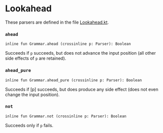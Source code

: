 # Lookahead

These parsers are defined in the file [Lookahead.kt].

[Lookahead.kt]: /norswap/autumn/parsers/Lookahead.kt

### `ahead`

    inline fun Grammar.ahead (crossinline p: Parser): Boolean

Succeeds if `p` succeeds, but does not advance the input position
(all other side effects of `p` are retained).

### `ahead_pure`

    inline fun Grammar.ahead_pure (crossinline p: Parser): Boolean

Succeeds if [p] succeeds, but does produce any side effect (does not even change the input
position).

### `not`

    inline fun Grammar.not (crossinline p: Parser): Boolean

Succeeds only if `p` fails.
